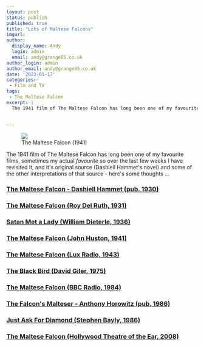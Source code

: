 ```yaml
---
layout: post
status: publish
published: true
title: "Lots of Maltese Falcons"
imgurl: 
author:
  display_name: Andy
  login: admin
  email: andy@grange85.co.uk
author_login: admin
author_email: andy@grange85.co.uk
date: '2023-01-17'
categories:
 - Film and TV
tags:
 - The Maltese Falcon
excerpt: |
  The 1941 film of The Maltese Falcon has long been one of my favourite films, sometimes my actual _favourite_ so over the last few weeks I have revisited it, and it's original source (Dashiell Hammet's novel) and some of the other interpretations of that source - here's some thoughts ...


---
```

<figure class="aligncenter"><img src="https://cdn.grange85.co.uk/the-maltese-falcon.jpg" class="img-responsive" /><figcaption>The Maltese Falcon (1941)</figcaption></figure>

The 1941 film of The Maltese Falcon has long been one of my favourite films, sometimes my actual _favourite_ so over the last few weeks I have revisited it, and it's original source (Dashiell Hammet's novel) and some of the other interpretations of that source - here's some thoughts ...

### [The Maltese Falcon - Dashiell Hammet (pub. 1930)](https://en.wikipedia.org/wiki/The_Maltese_Falcon_(novel))

### [The Maltese Falcon (Roy Del Ruth, 1931)](https://en.wikipedia.org/wiki/The_Maltese_Falcon_(1931_film))

### [Satan Met a Lady (William Dieterle, 1936)](https://en.wikipedia.org/wiki/Satan_Met_a_Lady)

### [The Maltese Falcon (John Huston, 1941)](https://en.wikipedia.org/wiki/The_Maltese_Falcon_(1941_film))

### [The Maltese Falcon (Lux Radio, 1943)](https://archive.org/details/LuxRadioTheater430208TheMalteseFalcon)

### [The Black Bird (David Giler, 1975)](https://en.wikipedia.org/wiki/The_Black_Bird)

### [The Maltese Falcon (BBC Radio, 1984)](https://www.bbc.co.uk/programmes/b00x88q0)

### [The Falcon's Malteser - Anthony Horowitz (pub. 1986)](https://en.wikipedia.org/wiki/The_Falcon%27s_Malteser)

### [Just Ask For Diamond (Stephen Bayly, 1986)](https://en.wikipedia.org/wiki/Just_Ask_for_Diamond)

### [The Maltese Falcon (Hollywood Theatre of the Ear, 2008)](https://www.worldcat.org/title/dashiell-hammetts-the-maltese-falcon-an-audio-dramatization/oclc/277785730)



